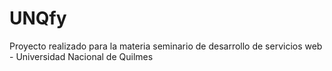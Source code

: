 # UNQfy
Proyecto realizado para la materia seminario de desarrollo de servicios web - Universidad Nacional de Quilmes

